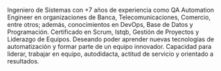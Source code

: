 Ingeniero de Sistemas con +7 años de experiencia como QA Automation Engineer en organizaciones de Banca, Telecomunicaciones, Comercio, entre otros; además, conocimientos en DevOps, Base de Datos y Programación. Certificado en Scrum, Istqb, Gestión de Proyectos y Liderazgo de Equipos. Deseando poder aprender nuevas tecnologías de automatización y formar parte de un equipo innovador. Capacidad para liderar, trabajar en equipo, autodidacta, actitud de servicio y orientado a resultados.
